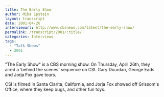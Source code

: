 ```yaml
---
title: The Early Show
author: Mika Epstein
layout: transcript
date: 2001-04-26
interviewurl: http://www.cbsnews.com/latest/the-early-show/
permalink: /transcript/2001/:title/
categories: Interviews
tags: 
  - "Talk Shows"
  - 2001
---
```


"The Early Show" is a CBS morning show. On Thursday, April 26th, they aired a &#8216;behind the scenes' sequence on CSI. Gary Dourdan, George Eads and Jorja Fox gave tours.

CSI is filmed in Santa Clarita, California, and Jorja Fox showed off Grissom's Office, where they keep bugs, and other fun toys.
